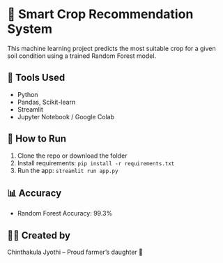 # 🌾 Smart Crop Recommendation System

This machine learning project predicts the most suitable crop for a given soil condition using a trained Random Forest model.

## 🔧 Tools Used
- Python
- Pandas, Scikit-learn
- Streamlit
- Jupyter Notebook / Google Colab

## 📂 How to Run
1. Clone the repo or download the folder
2. Install requirements: `pip install -r requirements.txt`
3. Run the app: `streamlit run app.py`

## 📊 Accuracy
- Random Forest Accuracy: 99.3%

## 🙋‍♀️ Created by
Chinthakula Jyothi – Proud farmer’s daughter 💚
